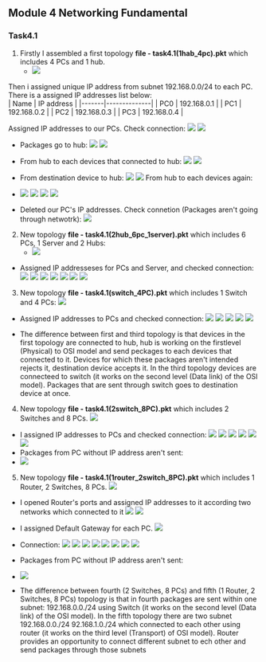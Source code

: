 ## Module 4 Networking Fundamental
### Task4.1

1) Firstly I assembled a first topology **file - task4.1(1hab_4pc).pkt** which includes 4 PCs and 1 hub.
	* ![](https://prnt.sc/toqoz3.png)

Then i assigned unique IP address from subnet 192.168.0.0/24 to each PC. There is a assigned IP addresses list below:  
| Name  |  IP address  |
|-------|--------------|
| PC0   | 192.168.0.1  |
| PC1   | 192.168.0.2  |
| PC2   | 192.168.0.3  |
| PC3   | 192.168.0.4  |

Assigned IP addresses to our PCs. Check connection:
![](https://i.imgur.com/bk5Vq1E.png)
![](https://i.imgur.com/8dhKDCC.png) 
* Packages go to hub:
![](https://i.imgur.com/DfqkaCi.png)
![](https://i.imgur.com/NtEZDec.png)
* From hub to each devices that connected to hub:
![](https://i.imgur.com/wPfEMEg.png)
![](https://i.imgur.com/VT5fcAT.png)
* From destination device to hub:
![](https://i.imgur.com/0SUbJVl.png)
![](https://i.imgur.com/DAaIezJ.png)
From hub to each devices again:
* ![](https://i.imgur.com/3RAnGCo.png)
![](https://i.imgur.com/puCw2ue.png)
![](https://i.imgur.com/qnZBsX9.png)
![](https://i.imgur.com/Y180EWc.png)

* Deleted our PC's IP addresses. Check connetion (Packages aren't going through netwotrk):
![](https://i.imgur.com/pjpokoT.png )

2) New topology **file - task4.1(2hub_6pc_1server).pkt** which includes 6 PCs, 1 Server and 2 Hubs:
	* ![](https://i.imgur.com/yB391cW.png )
* Assigned IP addresseses for PCs and Server, and checked connection:
![](https://i.imgur.com/LL9jcTv.png)
![](https://i.imgur.com/EPq3CWL.png)
![](https://i.imgur.com/JlVeOoh.png)
![](https://i.imgur.com/1ZyLz3w.png)
![](https://i.imgur.com/DhGSBD4.png)
![](https://i.imgur.com/4xt5VUi.png)
![](https://i.imgur.com/R5wPZZp.png)


3) New topology **file - task4.1(switch_4PC).pkt** which includes 1 Switch and 4 PCs:
![](https://i.imgur.com/xXpCZvY.png)
* Assigned IP addresses to PCs and checked connection:
![](https://i.imgur.com/tBFHIIS.png)
![](https://i.imgur.com/CbdyT50.png)
![](https://i.imgur.com/MIslisL.png)
![](https://i.imgur.com/ptOuXym.png)
![](https://i.imgur.com/wHSfvbK.png)

* The difference between first and third topology is that devices in the first topology are connected to hub, hub is working on the firstlevel (Physical) to OSI model and send peckages to each devices that connected to it. Devices for which these packages aren't intended rejects it, destination device accepts it.
  In the third topology devices are connecteed to switch (it works on the second level (Data link) of the OSI model). Packages that are sent through switch goes to destination device at once.


4) New topology **file - task4.1(2switch_8PC).pkt** which includes 2 Switches and 8 PCs.
![](https://i.imgur.com/njg527l.png)
* I assigned IP addresses to PCs and checked connection:
![](https://i.imgur.com/zeX8mA7.png)
![](https://i.imgur.com/mybatqb.png)
![](https://i.imgur.com/L0vFQga.png)
![](https://i.imgur.com/UeIXfLZ.png)
![](https://i.imgur.com/SYdrvOI.png)
![](https://i.imgur.com/wG4knnv.png)
* Packages from PC without IP address aren't sent:
* ![](https://i.imgur.com/YS5H8UW.png)



5) New topology **file - task4.1(1router_2switch_8PC).pkt** which includes 1 Router, 2 Switches, 8 PCs.
![](https://i.imgur.com/TTsvkiu.png)
* I opened Router's ports and assigned IP addresses to it according two networks which connected to it
![](https://i.imgur.com/dL82T5J.png)
![](https://i.imgur.com/dL82T5J.png)
* I assigned Default Gateway for each PC.
![](https://i.imgur.com/FlwvGLC.png)

* Connection:
![](https://i.imgur.com/LMYjMJ2.png)
![](https://i.imgur.com/8FcyhrD.png)
![](https://i.imgur.com/XHAm1nP.png)
![](https://i.imgur.com/VzXraZ6.png)
![](https://i.imgur.com/uuK3Lbl.png)
![](https://i.imgur.com/Jk33WFn.png)
![](https://i.imgur.com/HSCjfs8.png)
![](https://i.imgur.com/oijxMZB.png)
* Packages from PC without IP address aren't sent:
* ![](https://i.imgur.com/YYbnYlL.png)

* The difference between fourth (2 Switches, 8 PCs) and fifth (1 Router, 2 Switches, 8 PCs) topology is that in fourth packages are sent within one subnet: 192.168.0.0./24 using Switch (it works on the second level (Data link) of the OSI model).
In the fifth topology there are two subnet 192.168.0.0./24 92.168.1.0./24 which connected to each other using router (it works on the third level (Transport) of OSI model). Router provides an opportunity to connect different subnet to ech other and send packages through those subnets 
